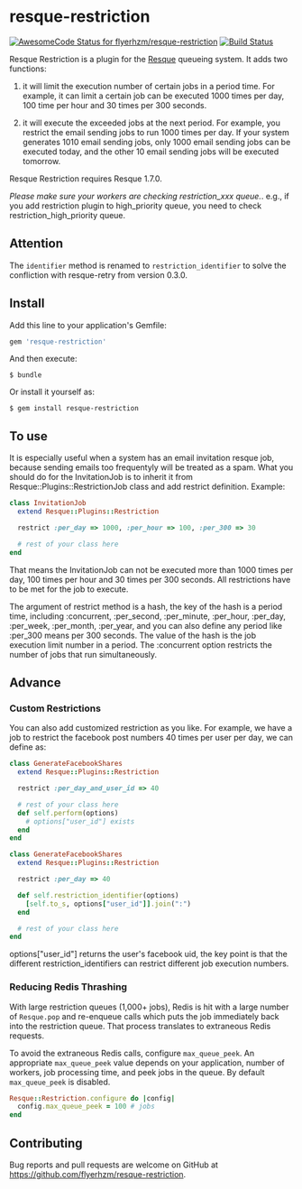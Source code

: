 resque-restriction
===============

[![AwesomeCode Status for flyerhzm/resque-restriction](https://awesomecode.io/projects/ebc1a493-78f5-4d8a-9bb7-097fdaa657ec/status)](https://awesomecode.io/repos/flyerhzm/resque-restriction)
[![Build Status](https://secure.travis-ci.org/flyerhzm/resque-restriction.png)](http://travis-ci.org/flyerhzm/resque-restriction)

Resque Restriction is a plugin for the [Resque](https://github.com/resque/resque) queueing system. It adds two functions:

1. it will limit the execution number of certain jobs in a period time. For example, it can limit a certain job can be executed 1000 times per day, 100 time per hour and 30 times per 300 seconds.

2. it will execute the exceeded jobs at the next period. For example, you restrict the email sending jobs to run 1000 times per day. If your system generates 1010 email sending jobs, only 1000 email sending jobs can be executed today, and the other 10 email sending jobs will be executed tomorrow.

Resque Restriction requires Resque 1.7.0.

*Please make sure your workers are checking restriction_xxx queue.*.
e.g., if you add restriction plugin to high_priority queue, you need to
check restriction_high_priority queue.

Attention
---------

The `identifier` method is renamed to `restriction_identifier` to solve the confliction with resque-retry from version 0.3.0.

Install
-------

Add this line to your application's Gemfile:

```ruby
gem 'resque-restriction'
```

And then execute:

    $ bundle

Or install it yourself as:

    $ gem install resque-restriction

To use
------

It is especially useful when a system has an email invitation resque job, because sending emails too frequentyly will be treated as a spam. What you should do for the InvitationJob is to inherit it from Resque::Plugins::RestrictionJob class and add restrict definition. Example:

```ruby
class InvitationJob
  extend Resque::Plugins::Restriction

  restrict :per_day => 1000, :per_hour => 100, :per_300 => 30

  # rest of your class here
end
```

That means the InvitationJob can not be executed more than 1000 times per day, 100 times per hour and 30 times per 300 seconds.  All restrictions have to be met for the job to execute.

The argument of restrict method is a hash, the key of the hash is a period time, including :concurrent, :per_second, :per_minute, :per_hour, :per_day, :per_week, :per_month, :per_year, and you can also define any period like :per_300 means per 300 seconds. The value of the hash is the job execution limit number in a period.  The :concurrent option restricts the number of jobs that run simultaneously.

Advance
-------

### Custom Restrictions

You can also add customized restriction as you like. For example, we have a job to restrict the facebook post numbers 40 times per user per day, we can define as:


```ruby
class GenerateFacebookShares
  extend Resque::Plugins::Restriction

  restrict :per_day_and_user_id => 40

  # rest of your class here
  def self.perform(options)
    # options["user_id"] exists
  end
end
```

```ruby
class GenerateFacebookShares
  extend Resque::Plugins::Restriction

  restrict :per_day => 40

  def self.restriction_identifier(options)
    [self.to_s, options["user_id"]].join(":")
  end

  # rest of your class here
end
```

options["user_id"] returns the user's facebook uid, the key point is that the different restriction_identifiers can restrict different job execution numbers.

### Reducing Redis Thrashing

With large restriction queues (1,000+ jobs), Redis is hit with a large number of `Resque.pop` and re-enqueue calls which puts the job immediately back into the restriction queue. That process translates to extraneous Redis requests.

To avoid the extraneous Redis calls, configure `max_queue_peek`. An appropriate `max_queue_peek` value depends on your application, number of workers, job processing time, and peek jobs in the queue. By default `max_queue_peek` is disabled.

```ruby
Resque::Restriction.configure do |config|
  config.max_queue_peek = 100 # jobs
end
```

Contributing
------------

Bug reports and pull requests are welcome on GitHub at https://github.com/flyerhzm/resque-restriction.
